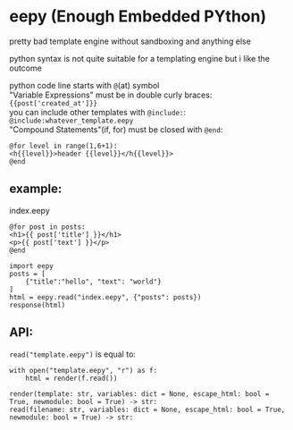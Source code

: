 # eepy (Enough Embedded PYthon)
pretty bad template engine without sandboxing and anything else

python syntax is not quite suitable for a templating engine but i like the outcome 

python code line starts with `@`(at) symbol<br>
"Variable Expressions" must be in double curly braces: `{{post['created_at']}}`<br>
you can include other templates with `@include:`: `@include:whatever_template.eepy`<br>
"Compound Statements"(if, for) must be closed with `@end`:
```
@for level in range(1,6+1):
<h{{level}}>header {{level}}</h{{level}}>
@end
```

## example:
index.eepy
```
@for post in posts:
<h1>{{ post['title'] }}</h1>
<p>{{ post['text'] }}</p>
@end
```
```
import eepy
posts = [
    {"title":"hello", "text": "world"}
]
html = eepy.read("index.eepy", {"posts": posts})
response(html)
```
## API:
`read("template.eepy")` is equal to:
```
with open("template.eepy", "r") as f:
    html = render(f.read())
```
```
render(template: str, variables: dict = None, escape_html: bool = True, newmodule: bool = True) -> str:
read(filename: str, variables: dict = None, escape_html: bool = True, newmodule: bool = True) -> str:
```
